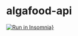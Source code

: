 # algafood-api

[![Run in Insomnia}](https://insomnia.rest/images/run.svg)](https://insomnia.rest/run/?label=AlgaFood%20API&uri=https%3A%2F%2Fraw.githubusercontent.com%2Fadrianoqueiroz%2Falgafood-api%2Fmain%2Fsrc%2Fmain%2Fresources%2Finsomnia-algaworks-api.json)
